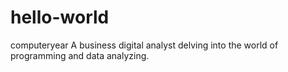 # hello-world
computeryear
A business digital analyst delving into the world of programming and data analyzing.
